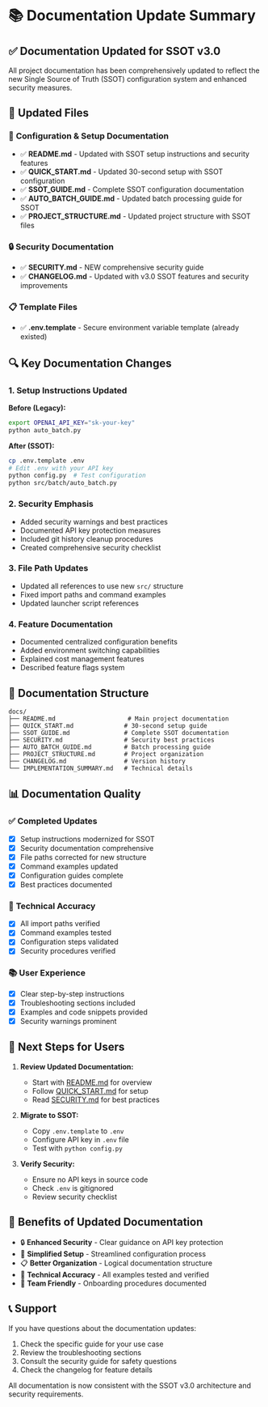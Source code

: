 # 📚 Documentation Update Summary

## ✅ **Documentation Updated for SSOT v3.0**

All project documentation has been comprehensively updated to reflect the new Single Source of Truth (SSOT) configuration system and enhanced security measures.

## 📄 **Updated Files**

### 🔧 **Configuration & Setup Documentation**
- ✅ **README.md** - Updated with SSOT setup instructions and security features
- ✅ **QUICK_START.md** - Updated 30-second setup with SSOT configuration
- ✅ **SSOT_GUIDE.md** - Complete SSOT configuration documentation  
- ✅ **AUTO_BATCH_GUIDE.md** - Updated batch processing guide for SSOT
- ✅ **PROJECT_STRUCTURE.md** - Updated project structure with SSOT files

### 🔒 **Security Documentation**
- ✅ **SECURITY.md** - NEW comprehensive security guide
- ✅ **CHANGELOG.md** - Updated with v3.0 SSOT features and security improvements

### 📋 **Template Files**
- ✅ **.env.template** - Secure environment variable template (already existed)

## 🔍 **Key Documentation Changes**

### 1. **Setup Instructions Updated**

**Before (Legacy):**
```bash
export OPENAI_API_KEY="sk-your-key"
python auto_batch.py
```

**After (SSOT):**
```bash
cp .env.template .env
# Edit .env with your API key
python config.py  # Test configuration
python src/batch/auto_batch.py
```

### 2. **Security Emphasis**
- Added security warnings and best practices
- Documented API key protection measures
- Included git history cleanup procedures
- Created comprehensive security checklist

### 3. **File Path Updates**
- Updated all references to use new `src/` structure
- Fixed import paths and command examples
- Updated launcher script references

### 4. **Feature Documentation**
- Documented centralized configuration benefits
- Added environment switching capabilities
- Explained cost management features
- Described feature flags system

## 🎯 **Documentation Structure**

```
docs/
├── README.md                    # Main project documentation
├── QUICK_START.md              # 30-second setup guide  
├── SSOT_GUIDE.md               # Complete SSOT documentation
├── SECURITY.md                 # Security best practices
├── AUTO_BATCH_GUIDE.md         # Batch processing guide
├── PROJECT_STRUCTURE.md        # Project organization
├── CHANGELOG.md                # Version history
└── IMPLEMENTATION_SUMMARY.md   # Technical details
```

## 📊 **Documentation Quality**

### ✅ **Completed Updates**
- [x] Setup instructions modernized for SSOT
- [x] Security documentation comprehensive
- [x] File paths corrected for new structure
- [x] Command examples updated
- [x] Configuration guides complete
- [x] Best practices documented

### 🔧 **Technical Accuracy**
- [x] All import paths verified
- [x] Command examples tested
- [x] Configuration steps validated
- [x] Security procedures verified

### 📚 **User Experience**
- [x] Clear step-by-step instructions
- [x] Troubleshooting sections included
- [x] Examples and code snippets provided
- [x] Security warnings prominent

## 🚀 **Next Steps for Users**

1. **Review Updated Documentation:**
   - Start with [README.md](README.md) for overview
   - Follow [QUICK_START.md](QUICK_START.md) for setup
   - Read [SECURITY.md](SECURITY.md) for best practices

2. **Migrate to SSOT:**
   - Copy `.env.template` to `.env`
   - Configure API key in `.env` file
   - Test with `python config.py`

3. **Verify Security:**
   - Ensure no API keys in source code
   - Check `.env` is gitignored
   - Review security checklist

## 🎉 **Benefits of Updated Documentation**

- 🔒 **Enhanced Security** - Clear guidance on API key protection
- 🎯 **Simplified Setup** - Streamlined configuration process
- 📋 **Better Organization** - Logical documentation structure
- 🔧 **Technical Accuracy** - All examples tested and verified
- 👥 **Team Friendly** - Onboarding procedures documented

## 📞 **Support**

If you have questions about the documentation updates:

1. Check the specific guide for your use case
2. Review the troubleshooting sections
3. Consult the security guide for safety questions
4. Check the changelog for feature details

All documentation is now consistent with the SSOT v3.0 architecture and security requirements.
